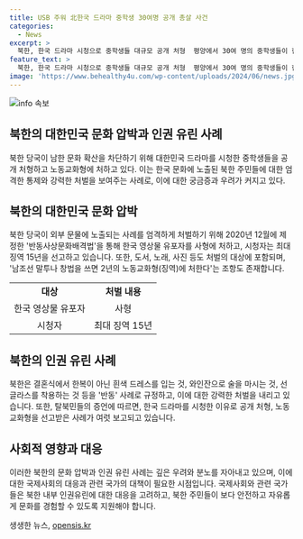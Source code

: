 ```yaml
---
title: USB 주워 北한국 드라마 중학생 30여명 공개 총살 사건
categories:
  - News
excerpt: >
  북한, 한국 드라마 시청으로 중학생들 대규모 공개 처형  평양에서 30여 명의 중학생들이 한국 드라마를 보았다는 이유로 최근 공개 처형되었다. 또한, 대북 전단 속 USB를 통해 드라마를 시청한 10대들도 공개 총살당했고, 이런 사례들은 북한의 반동사상문화배격법으로 강력히 처벌되고 있다. 이에 대한 비판적 시선이 나오고 있으며, 북한 인권 보고서를 통해 참담한 북한 인권 상황이 전해지고 있다.
feature_text: >
  북한, 한국 드라마 시청으로 중학생들 대규모 공개 처형  평양에서 30여 명의 중학생들이 한국 드라마를 보았다는 이유로 최근 공개 처형되었다. 또한, 대북 전단 속 USB를 통해 드라마를 시청한 10대들도 공개 총살당했고, 이런 사례들은 북한의 반동사상문화배격법으로 강력히 처벌되고 있다. 이에 대한 비판적 시선이 나오고 있으며, 북한 인권 보고서를 통해 참담한 북한 인권 상황이 전해지고 있다.
image: 'https://www.behealthy4u.com/wp-content/uploads/2024/06/news.jpg'
---
```


<p><img src="https://www.behealthy4u.com/wp-content/uploads/2024/06/news.jpg" alt="info 속보" /></p>

<h2 data-ke-size="size26">북한의 대한민국 문화 압박과 인권 유린 사례</h2>

<p data-ke-size="size16">북한 당국이 남한 문화 확산을 차단하기 위해 대한민국 드라마를 시청한 중학생들을 공개 처형하고 노동교화형에 처하고 있다. 이는 한국 문화에 노출된 북한 주민들에 대한 엄격한 통제와 강력한 처벌을 보여주는 사례로, 이에 대한 궁금증과 우려가 커지고 있다.</p>

<h2 data-ke-size="size24">북한의 대한민국 문화 압박</h2>

<p data-ke-size="size16">북한 당국이 외부 문물에 노출되는 사례를 엄격하게 처벌하기 위해 2020년 12월에 제정한 '반동사상문화배격법'을 통해 한국 영상물 유포자를 사형에 처하고, 시청자는 최대 징역 15년을 선고하고 있습니다. 또한, 도서, 노래, 사진 등도 처벌의 대상에 포함되며, '남조선 말투나 창법을 쓰면 2년의 노동교화형(징역)에 처한다'는 조항도 존재합니다.</p>

<table>
    <tr>
        <td style="text-align: center; height: 17px;"><b>대상</b></td>
        <td style="text-align: center; height: 17px;"><b>처벌 내용</b></td>
    </tr>
    <tr>
        <td style="text-align: center; height: 17px;">한국 영상물 유포자</td>
        <td style="text-align: center; height: 17px;">사형</td>
    </tr>
    <tr>
        <td style="text-align: center; height: 17px;">시청자</td>
        <td style="text-align: center; height: 17px;">최대 징역 15년</td>
    </tr>
</table>

<h2 data-ke-size="size24">북한의 인권 유린 사례</h2>

<p data-ke-size="size16">북한은 결혼식에서 한복이 아닌 흰색 드레스를 입는 것, 와인잔으로 술을 마시는 것, 선글라스를 착용하는 것 등을 '반동' 사례로 규정하고, 이에 대한 강력한 처벌을 내리고 있습니다. 또한, 탈북민들의 증언에 따르면, 한국 드라마를 시청한 이유로 공개 처형, 노동교화형을 선고받은 사례가 여럿 보고되고 있습니다.</p>

<h2 data-ke-size="size24">사회적 영향과 대응</h2>

<p data-ke-size="size16">이러한 북한의 문화 압박과 인권 유린 사례는 깊은 우려와 분노를 자아내고 있으며, 이에 대한 국제사회의 대응과 관련 국가의 대책이 필요한 시점입니다. 국제사회와 관련 국가들은 북한 내부 인권유린에 대한 대응을 고려하고, 북한 주민들이 보다 안전하고 자유롭게 문화를 경험할 수 있도록 지원해야 합니다.</p>
생생한 뉴스, <a href="https://opensis.kr" rel="dofollow">opensis.kr</a>


